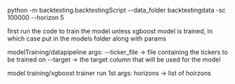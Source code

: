 python -m backtesting.backtestingScript --data_folder backtestingdata -sc 100000 --horizon 5

first run the code to train the model unless xgboost model is trained, in which case put in the models folder along with params

modelTraining/datapipeline
args: 
    --ticker_file -> file containing the tickers to be trained on
    --target -> the target column that will be used for the model

model training/xgboost trainer run 1st
args:
    horizons -> list of hoirzons
